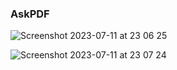 ### AskPDF

![Screenshot 2023-07-11 at 23 06 25](https://github.com/Avinash-Singh-G/AskPDF/assets/74002584/0e7f14eb-5d0c-4283-b6ac-569c49543b7b)

![Screenshot 2023-07-11 at 23 07 24](https://github.com/Avinash-Singh-G/AskPDF/assets/74002584/6bebdb47-1192-4f19-b256-fcdc390f8498)
